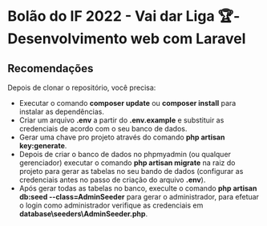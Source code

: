 <h1> Bolão do IF 2022 - Vai dar Liga 🏆- Desenvolvimento web com Laravel</h1>

## Recomendações

Depois de clonar o repositório, você precisa:

- Executar o comando **composer update** ou **composer install** para instalar as dependências.
- Criar um arquivo **.env** a partir do **.env.example** e substituir as credenciais de acordo com o seu banco de dados.
- Gerar uma chave pro projeto através do comando **php artisan key:generate**.
- Depois de criar o banco de dados no phpmyadmin (ou qualquer gerenciador) executar o comando **php artisan migrate** na raiz do projeto para gerar as tabelas no seu bando de dados (configurar as credenciais antes no passo de criação do arquivo **.env**).
- Após gerar todas as tabelas no banco, execulte o comando **php artisan db:seed --class=AdminSeeder** para gerar o administrador, para efetuar o login como administrador verifique as credenciais em **database\seeders\AdminSeeder.php**.
